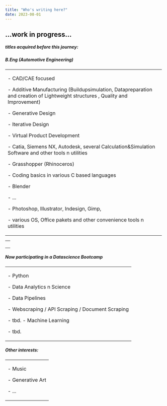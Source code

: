 ```yaml
---
title: "Who's writing here?"
date: 2023-08-01
---
```

<h2>...work in progress...</h2>
<div>
<h5>titles acquired before this journey:</h5>
  
<h5>B.Eng (Automotive Engineering)</h5>

  
   <table style="width: 100%; border: none;">
    <td style="width: 100%; text-align: left; border: none;">
 <p class="left">
- CAD/CAE focused
 </p>
    <p class="left">
- Additive Manufacturing (Buildupsimulation, Datapreparation and creation of Lightweight structures , Quality and Improvement)
      </p>
    <p class="left">
- Generative Design
      </p>
    <p class="left">
- Iterative Design
      </p>
    <p class="left">
- Virtual Product Development
      </p>
    <p class="left">
- Catia, Siemens NX, Autodesk, several Calculation&Simulation Software and other tools n utilities
      </p>
    <p class="left">
- Grasshopper (Rhinoceros)
      </p>
    <p class="left">
- Coding basics in various C based languages
      </p>
    <p class="left">
- Blender
      </p>
    <p class="left">
- ...
      </p>
    <p class="left">
- Photoshop, Illustrator, Indesign, Gimp,
      </p>
    <p class="left">
- various OS, Office pakets and other convenience tools n utilities
      </p>
    </td>
  </table>
  <table style="width: 100%; border: none;">
    <td style="width: 100%; text-align: left; border: none;">
    <p class="justify"></p>
        
        
<p class="justify">
</p>

<p class="justify">
</p>

<p class="justify">
</p>

<p class="justify">
</p>

</td>
</table>

<h5>Now participating in a Datascience Bootcamp</h5>
 <table style="width: 100%; border: none;">
    <td style="width: 100%; text-align: left; border: none;">
 <p class="left">
- Python
   </p>
    <p class="left">
- Data Analytics n Science
      </p>
    <p class="left">
- Data Pipelines
      </p>
    <p class="left">
- Webscraping / API Scraping / Document Scraping
      </p>
    <p class="left">
- tbd. - Machine Learning
      </p>
    <p class="left">
- tbd.
      </p>
    </td>      
</table>

<h5>Other interests:</h5>
<table style="width: 100%; border: none;">
    <td style="width: 100%; text-align: left; border: none;">
 <p class="left">
- Music
    </p>
    <p class="left">
- Generative Art
       </p>
    <p class="left">
- ...
    </p>
</td>
</table>
</div>
